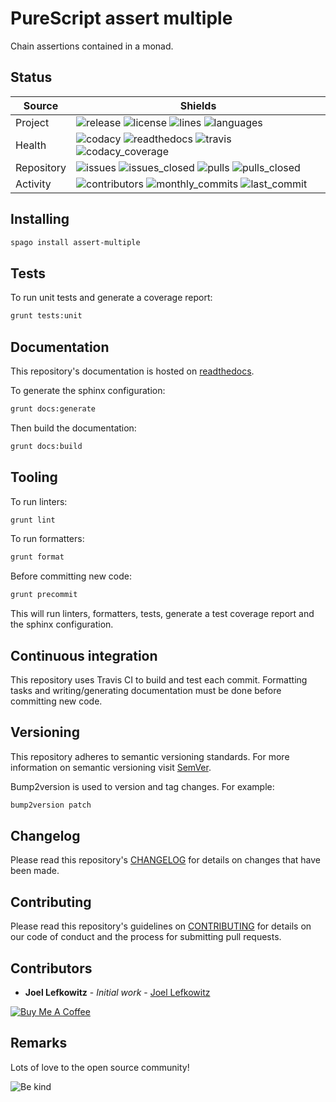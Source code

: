 # PureScript assert multiple

Chain assertions contained in a monad.

## Status

| Source     | Shields                                                                                                                         |
| ---------- | ------------------------------------------------------------------------------------------------------------------------------- |
| Project    | ![release][release_shield] ![license][license_shield]  ![lines][lines_shield] ![languages][languages_shield]                    |
| Health     | ![codacy][codacy_shield] ![readthedocs][readthedocs_shield] ![travis][travis_shield] ![codacy_coverage][codacy_coverage_shield] |
| Repository | ![issues][issues_shield] ![issues_closed][issues_closed_shield] ![pulls][pulls_shield] ![pulls_closed][pulls_closed_shield]     |
| Activity   | ![contributors][contributors_shield] ![monthly_commits][monthly_commits_shield] ![last_commit][last_commit_shield]              |

## Installing

```bash
spago install assert-multiple
```


## Tests

To run unit tests and generate a coverage report:

```bash
grunt tests:unit
```

## Documentation

This repository's documentation is hosted on [readthedocs][readthedocs].

To generate the sphinx configuration:

```bash
grunt docs:generate
```

Then build the documentation:

```bash
grunt docs:build
```

## Tooling

To run linters:

```bash
grunt lint
```

To run formatters:

```bash
grunt format
```

Before committing new code:

```bash
grunt precommit
```

This will run linters, formatters, tests, generate a test coverage report and the sphinx configuration.

## Continuous integration

This repository uses Travis CI to build and test each commit. Formatting tasks and writing/generating documentation must be done before committing new code.

## Versioning

This repository adheres to semantic versioning standards.
For more information on semantic versioning visit [SemVer][semver].

Bump2version is used to version and tag changes.
For example:

```bash
bump2version patch
```

## Changelog

Please read this repository's [CHANGELOG](CHANGELOG.md) for details on changes that have been made.

## Contributing

Please read this repository's guidelines on [CONTRIBUTING](CONTRIBUTING.md) for details on our code of conduct and the process for submitting pull requests.

## Contributors

- **Joel Lefkowitz** - _Initial work_ - [Joel Lefkowitz][author]

[![Buy Me A Coffee][coffee_button]][coffee]

## Remarks

Lots of love to the open source community!

![Be kind][be_kind]

<!-- Public links -->
[semver]: http://semver.org/

<!-- External links -->
[readthedocs]: https://purescript-assert-multiple.readthedocs.io/en/latest/
[coffee]: https://www.buymeacoffee.com/joellefkowitz
[coffee_button]: https://cdn.buymeacoffee.com/buttons/default-blue.png
[be_kind]: https://media.giphy.com/media/osAcIGTSyeovPq6Xph/giphy.gif

<!-- Acknowledgments -->
[author]: https://github.com/joellefkowitz

<!-- Project shields -->
[release_shield]: https://img.shields.io/github/v/tag/joellefkowitz/purescript-assert-multiple
[license_shield]: https://img.shields.io/github/license/joellefkowitz/purescript-assert-multiple
[lines_shield]: https://img.shields.io/tokei/lines/github/joellefkowitz/purescript-assert-multiple
[languages_shield]: https://img.shields.io/github/languages/count/joellefkowitz/purescript-assert-multiple

<!-- Health shields -->
[codacy_shield]: https://img.shields.io/codacy/grade/e554a1597f8b40d9b7e54d7923c2049f
[readthedocs_shield]: https://img.shields.io/readthedocs/purescript-assert-multiple
[travis_shield]: https://img.shields.io/travis/com/joellefkowitz/purescript-assert-multiple
[codacy_coverage_shield]: https://img.shields.io/codacy/coverage/e554a1597f8b40d9b7e54d7923c2049f

<!-- Repository shields -->
[issues_shield]: https://img.shields.io/github/issues/joellefkowitz/purescript-assert-multiple
[issues_closed_shield]: https://img.shields.io/github/issues-closed/joellefkowitz/purescript-assert-multiple
[pulls_shield]: https://img.shields.io/github/issues-pr/joellefkowitz/purescript-assert-multiple
[pulls_closed_shield]: https://img.shields.io/github/issues-pr-closed/joellefkowitz/purescript-assert-multiple

<!-- Activity shields -->
[contributors_shield]: https://img.shields.io/github/contributors/joellefkowitz/purescript-assert-multiple
[monthly_commits_shield]: https://img.shields.io/github/commit-activity/m/joellefkowitz/purescript-assert-multiple
[last_commit_shield]: https://img.shields.io/github/last-commit/joellefkowitz/purescript-assert-multiple
